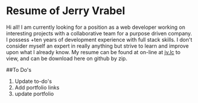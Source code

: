 # Resume of Jerry Vrabel
Hi all!  I am currently looking for a position as a web developer working on interesting projects with a collaborative team for a purpose driven company.  I possess +ten years of development experience with full stack skills. I don't consider myself an expert in really anything but strive to learn and improve upon what I already know. My resume can be found at on-line at [jv.lc](http://jv.lc/resume/resume.html) to view, and can be download here on github by zip.

##To Do's
1. Update to-do's
2. Add portfolio links
3. update portfolio
